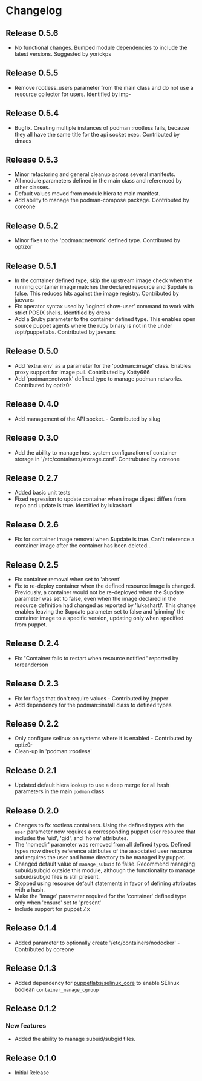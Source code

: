 # Changelog

## Release 0.5.6

- No functional changes.  Bumped module dependencies to include the latest versions.  Suggested by yorickps

## Release 0.5.5

- Remove rootless_users parameter from the main class and do not use a resource collector for users. Identified by imp-

## Release 0.5.4

- Bugfix. Creating multiple instances of podman::rootless fails, because they all have the same title for the api socket exec.
  Contributed by dmaes

## Release 0.5.3

- Minor refactoring and general cleanup across several manifests.
- All module parameters defined in the main class and referenced by other classes.
- Default values moved from module hiera to main manifest.
- Add ability to manage the podman-compose package.  Contributed by coreone

## Release 0.5.2

- Minor fixes to the 'podman::network' defined type.  Contributed by optizor

## Release 0.5.1

- In the container defined type, skip the upstream image check when the running container image matches the
  declared resource and $update is false.  This reduces hits against the image registry.  Contributed by jaevans
- Fix operator syntax used by 'loginctl show-user' command to work with strict POSIX shells.  Identified by drebs
- Add a $ruby parameter to the container defined type.  This enables open source puppet agents where the ruby
  binary is not in the under /opt/puppetlabs.  Contributed by jaevans

## Release 0.5.0

- Add 'extra_env' as a parameter for the 'podman::image' class.  Enables proxy support for image pull. Contributed by Kotty666
- Add 'podman::network' defined type to manage podman networks.  Contributed by optiz0r

## Release 0.4.0

- Add management of the API socket. - Contributed by silug

## Release 0.3.0

- Add the ability to manage host system configuration of container storage in '/etc/containers/storage.conf'.
  Contrubuted by coreone

## Release 0.2.7

- Added basic unit tests
- Fixed regression to update container when image digest differs from repo and update is true.  Identified by lukashartl

## Release 0.2.6

- Fix for container image removal when $update is true.  Can't reference a container image after the
  container has been deleted...

## Release 0.2.5

- Fix container removal when set to 'absent'
- Fix to re-deploy container when the defined resource image is changed.  Previously, a container would
  not be re-deployed when the $update parameter was set to false, even when the image declared in the
  resource definition had changed as reported by 'lukashartl'.  This change enables leaving the $update
  parameter set to false and 'pinning' the container image to a specific version, updating only when
  specified from puppet.

## Release 0.2.4

- Fix "Container fails to restart when resource notified" reported by toreanderson

## Release 0.2.3

- Fix for flags that don't require values - Contributed by jtopper
- Add dependency for the podman::install class to defined types

## Release 0.2.2

* Only configure selinux on systems where it is enabled - Contributed by optiz0r
* Clean-up in 'podman::rootless'

## Release 0.2.1

* Updated default hiera lookup to use a deep merge for all hash parameters in the main `podman` class

## Release 0.2.0

* Changes to fix rootless containers.  Using the defined types with the `user` parameter now requires a
  corresponding puppet user resource that includes the 'uid', 'gid', and 'home' attributes.
* The 'homedir' parameter was removed from all defined types.  Defined types now directly reference attributes
  of the associated user resource and requires the user and home directory to be managed by puppet.
* Changed default value of `manage_subuid` to false.  Recommend managing subuid/subgid outside this module,
  although the functionality to manage subuid/subgid files is still present.
* Stopped using resource default statements in favor of defining attributes with a hash.
* Make the 'image' parameter required for the 'container' defined type only when 'ensure' set to 'present'
* Include support for puppet 7.x

## Release 0.1.4

* Added parameter to optionally create '/etc/containers/nodocker' - Contributed by coreone

## Release 0.1.3

* Added dependency for [puppetlabs/selinux_core](https://forge.puppet.com/puppetlabs/selinux_core) to enable
  SElinux boolean `container_manage_cgroup`

## Release 0.1.2

### New features
* Added the ability to manage subuid/subgid files.

## Release 0.1.0

* Initial Release
